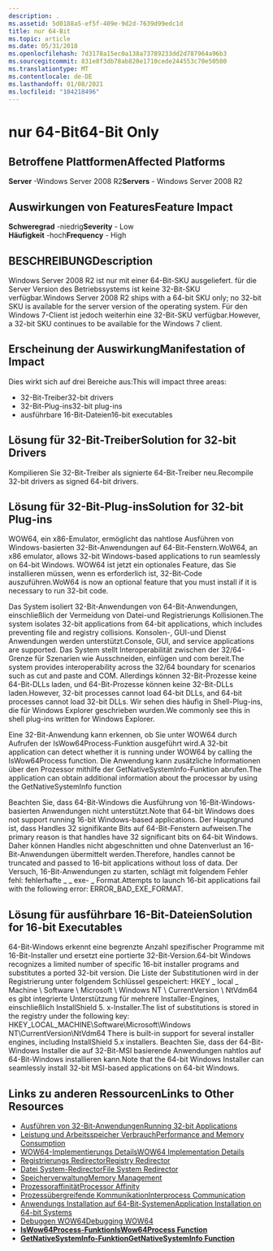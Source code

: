 ```yaml
---
description: .
ms.assetid: 5d0188a5-ef5f-409e-9d2d-7639d99edc1d
title: nur 64-Bit
ms.topic: article
ms.date: 05/31/2018
ms.openlocfilehash: 7d3178a15ec0a138a73789233dd2d787964a96b3
ms.sourcegitcommit: 831e8f3db78ab820e1710cede244553c70e50500
ms.translationtype: MT
ms.contentlocale: de-DE
ms.lasthandoff: 01/08/2021
ms.locfileid: "104218496"
---
```

# <a name="64-bit-only"></a><span data-ttu-id="d580b-103">nur 64-Bit</span><span class="sxs-lookup"><span data-stu-id="d580b-103">64-Bit Only</span></span>

## <a name="affected-platforms"></a><span data-ttu-id="d580b-104">Betroffene Plattformen</span><span class="sxs-lookup"><span data-stu-id="d580b-104">Affected Platforms</span></span>

<span data-ttu-id="d580b-105">**Server** -Windows Server 2008 R2</span><span class="sxs-lookup"><span data-stu-id="d580b-105">**Servers** - Windows Server 2008 R2</span></span>  



## <a name="feature-impact"></a><span data-ttu-id="d580b-106">Auswirkungen von Features</span><span class="sxs-lookup"><span data-stu-id="d580b-106">Feature Impact</span></span>

 <span data-ttu-id="d580b-107">**Schweregrad** -niedrig</span><span class="sxs-lookup"><span data-stu-id="d580b-107">**Severity** - Low</span></span>  
<span data-ttu-id="d580b-108">**Häufigkeit** -hoch</span><span class="sxs-lookup"><span data-stu-id="d580b-108">**Frequency** - High</span></span>  






## <a name="description"></a><span data-ttu-id="d580b-109">BESCHREIBUNG</span><span class="sxs-lookup"><span data-stu-id="d580b-109">Description</span></span>

<span data-ttu-id="d580b-110">Windows Server 2008 R2 ist nur mit einer 64-Bit-SKU ausgeliefert. für die Server Version des Betriebssystems ist keine 32-Bit-SKU verfügbar.</span><span class="sxs-lookup"><span data-stu-id="d580b-110">Windows Server 2008 R2 ships with a 64-bit SKU only; no 32-bit SKU is available for the server version of the operating system.</span></span> <span data-ttu-id="d580b-111">Für den Windows 7-Client ist jedoch weiterhin eine 32-Bit-SKU verfügbar.</span><span class="sxs-lookup"><span data-stu-id="d580b-111">However, a 32-bit SKU continues to be available for the Windows 7 client.</span></span>

## <a name="manifestation-of-impact"></a><span data-ttu-id="d580b-112">Erscheinung der Auswirkung</span><span class="sxs-lookup"><span data-stu-id="d580b-112">Manifestation of Impact</span></span>

<span data-ttu-id="d580b-113">Dies wirkt sich auf drei Bereiche aus:</span><span class="sxs-lookup"><span data-stu-id="d580b-113">This will impact three areas:</span></span>

-   <span data-ttu-id="d580b-114">32-Bit-Treiber</span><span class="sxs-lookup"><span data-stu-id="d580b-114">32-bit drivers</span></span>
-   <span data-ttu-id="d580b-115">32-Bit-Plug-ins</span><span class="sxs-lookup"><span data-stu-id="d580b-115">32-bit plug-ins</span></span>
-   <span data-ttu-id="d580b-116">ausführbare 16-Bit-Dateien</span><span class="sxs-lookup"><span data-stu-id="d580b-116">16-bit executables</span></span>

## <a name="solution-for-32-bit-drivers"></a><span data-ttu-id="d580b-117">Lösung für 32-Bit-Treiber</span><span class="sxs-lookup"><span data-stu-id="d580b-117">Solution for 32-bit Drivers</span></span>

<span data-ttu-id="d580b-118">Kompilieren Sie 32-Bit-Treiber als signierte 64-Bit-Treiber neu.</span><span class="sxs-lookup"><span data-stu-id="d580b-118">Recompile 32-bit drivers as signed 64-bit drivers.</span></span>

## <a name="solution-for-32-bit-plug-ins"></a><span data-ttu-id="d580b-119">Lösung für 32-Bit-Plug-ins</span><span class="sxs-lookup"><span data-stu-id="d580b-119">Solution for 32-bit Plug-ins</span></span>

<span data-ttu-id="d580b-120">WOW64, ein x86-Emulator, ermöglicht das nahtlose Ausführen von Windows-basierten 32-Bit-Anwendungen auf 64-Bit-Fenstern.</span><span class="sxs-lookup"><span data-stu-id="d580b-120">WoW64, an x86 emulator, allows 32-bit Windows-based applications to run seamlessly on 64-bit Windows.</span></span> <span data-ttu-id="d580b-121">WOW64 ist jetzt ein optionales Feature, das Sie installieren müssen, wenn es erforderlich ist, 32-Bit-Code auszuführen.</span><span class="sxs-lookup"><span data-stu-id="d580b-121">WoW64 is now an optional feature that you must install if it is necessary to run 32-bit code.</span></span>

<span data-ttu-id="d580b-122">Das System isoliert 32-Bit-Anwendungen von 64-Bit-Anwendungen, einschließlich der Vermeidung von Datei-und Registrierungs Kollisionen.</span><span class="sxs-lookup"><span data-stu-id="d580b-122">The system isolates 32-bit applications from 64-bit applications, which includes preventing file and registry collisions.</span></span> <span data-ttu-id="d580b-123">Konsolen-, GUI-und Dienst Anwendungen werden unterstützt.</span><span class="sxs-lookup"><span data-stu-id="d580b-123">Console, GUI, and service applications are supported.</span></span> <span data-ttu-id="d580b-124">Das System stellt Interoperabilität zwischen der 32/64-Grenze für Szenarien wie Ausschneiden, einfügen und com bereit.</span><span class="sxs-lookup"><span data-stu-id="d580b-124">The system provides interoperability across the 32/64 boundary for scenarios such as cut and paste and COM.</span></span> <span data-ttu-id="d580b-125">Allerdings können 32-Bit-Prozesse keine 64-Bit-DLLs laden, und 64-Bit-Prozesse können keine 32-Bit-DLLs laden.</span><span class="sxs-lookup"><span data-stu-id="d580b-125">However, 32-bit processes cannot load 64-bit DLLs, and 64-bit processes cannot load 32-bit DLLs.</span></span> <span data-ttu-id="d580b-126">Wir sehen dies häufig in Shell-Plug-ins, die für Windows Explorer geschrieben wurden.</span><span class="sxs-lookup"><span data-stu-id="d580b-126">We commonly see this in shell plug-ins written for Windows Explorer.</span></span>

<span data-ttu-id="d580b-127">Eine 32-Bit-Anwendung kann erkennen, ob Sie unter WOW64 durch Aufrufen der IsWow64Process-Funktion ausgeführt wird.</span><span class="sxs-lookup"><span data-stu-id="d580b-127">A 32-bit application can detect whether it is running under WOW64 by calling the IsWow64Process function.</span></span> <span data-ttu-id="d580b-128">Die Anwendung kann zusätzliche Informationen über den Prozessor mithilfe der GetNativeSystemInfo-Funktion abrufen.</span><span class="sxs-lookup"><span data-stu-id="d580b-128">The application can obtain additional information about the processor by using the GetNativeSystemInfo function</span></span>

<span data-ttu-id="d580b-129">Beachten Sie, dass 64-Bit-Windows die Ausführung von 16-Bit-Windows-basierten Anwendungen nicht unterstützt.</span><span class="sxs-lookup"><span data-stu-id="d580b-129">Note that 64-bit Windows does not support running 16-bit Windows-based applications.</span></span> <span data-ttu-id="d580b-130">Der Hauptgrund ist, dass Handles 32 signifikante Bits auf 64-Bit-Fenstern aufweisen.</span><span class="sxs-lookup"><span data-stu-id="d580b-130">The primary reason is that handles have 32 significant bits on 64-bit Windows.</span></span> <span data-ttu-id="d580b-131">Daher können Handles nicht abgeschnitten und ohne Datenverlust an 16-Bit-Anwendungen übermittelt werden.</span><span class="sxs-lookup"><span data-stu-id="d580b-131">Therefore, handles cannot be truncated and passed to 16-bit applications without loss of data.</span></span> <span data-ttu-id="d580b-132">Der Versuch, 16-Bit-Anwendungen zu starten, schlägt mit folgendem Fehler fehl: fehlerhafte \_ \_ exe- \_ Format.</span><span class="sxs-lookup"><span data-stu-id="d580b-132">Attempts to launch 16-bit applications fail with the following error: ERROR\_BAD\_EXE\_FORMAT.</span></span>

## <a name="solution-for-16-bit-executables"></a><span data-ttu-id="d580b-133">Lösung für ausführbare 16-Bit-Dateien</span><span class="sxs-lookup"><span data-stu-id="d580b-133">Solution for 16-bit Executables</span></span>

<span data-ttu-id="d580b-134">64-Bit-Windows erkennt eine begrenzte Anzahl spezifischer Programme mit 16-Bit-Installer und ersetzt eine portierte 32-Bit-Version.</span><span class="sxs-lookup"><span data-stu-id="d580b-134">64-bit Windows recognizes a limited number of specific 16-bit installer programs and substitutes a ported 32-bit version.</span></span> <span data-ttu-id="d580b-135">Die Liste der Substitutionen wird in der Registrierung unter folgendem Schlüssel gespeichert: HKEY \_ local \_ Machine \\ Software \\ Microsoft \\ Windows NT \\ CurrentVersion \\ NtVdm64 es gibt integrierte Unterstützung für mehrere Installer-Engines, einschließlich InstallShield 5. x-Installer.</span><span class="sxs-lookup"><span data-stu-id="d580b-135">The list of substitutions is stored in the registry under the following key: HKEY\_LOCAL\_MACHINE\\Software\\Microsoft\\Windows NT\\CurrentVersion\\NtVdm64 There is built-in support for several installer engines, including InstallShield 5.x installers.</span></span> <span data-ttu-id="d580b-136">Beachten Sie, dass der 64-Bit-Windows Installer die auf 32-Bit-MSI basierende Anwendungen nahtlos auf 64-Bit-Windows installieren kann.</span><span class="sxs-lookup"><span data-stu-id="d580b-136">Note that the 64-bit Windows Installer can seamlessly install 32-bit MSI-based applications on 64-bit Windows.</span></span>

## <a name="links-to-other-resources"></a><span data-ttu-id="d580b-137">Links zu anderen Ressourcen</span><span class="sxs-lookup"><span data-stu-id="d580b-137">Links to Other Resources</span></span>

-   [<span data-ttu-id="d580b-138">Ausführen von 32-Bit-Anwendungen</span><span class="sxs-lookup"><span data-stu-id="d580b-138">Running 32-bit Applications</span></span>](/windows/desktop/WinProg64/running-32-bit-applications)
-   [<span data-ttu-id="d580b-139">Leistung und Arbeitsspeicher Verbrauch</span><span class="sxs-lookup"><span data-stu-id="d580b-139">Performance and Memory Consumption</span></span>](/windows/desktop/WinProg64/performance-and-memory-consumption)
-   [<span data-ttu-id="d580b-140">WOW64-Implementierungs Details</span><span class="sxs-lookup"><span data-stu-id="d580b-140">WOW64 Implementation Details</span></span>](/windows/desktop/WinProg64/wow64-implementation-details)
-   [<span data-ttu-id="d580b-141">Registrierungs Redirector</span><span class="sxs-lookup"><span data-stu-id="d580b-141">Registry Redirector</span></span>](/windows/desktop/WinProg64/registry-redirector)
-   [<span data-ttu-id="d580b-142">Datei System-Redirector</span><span class="sxs-lookup"><span data-stu-id="d580b-142">File System Redirector</span></span>](/windows/desktop/WinProg64/file-system-redirector)
-   [<span data-ttu-id="d580b-143">Speicherverwaltung</span><span class="sxs-lookup"><span data-stu-id="d580b-143">Memory Management</span></span>](/windows/desktop/WinProg64/memory-management)
-   [<span data-ttu-id="d580b-144">Prozessoraffinität</span><span class="sxs-lookup"><span data-stu-id="d580b-144">Processor Affinity</span></span>](/windows/desktop/WinProg64/processor-affinity)
-   [<span data-ttu-id="d580b-145">Prozessübergreifende Kommunikation</span><span class="sxs-lookup"><span data-stu-id="d580b-145">Interprocess Communication</span></span>](/windows/desktop/WinProg64/interprocess-communication)
-   [<span data-ttu-id="d580b-146">Anwendungs Installation auf 64-Bit-Systemen</span><span class="sxs-lookup"><span data-stu-id="d580b-146">Application Installation on 64-bit Systems</span></span>](/windows/desktop/WinProg64/application-installation)
-   [<span data-ttu-id="d580b-147">Debuggen WOW64</span><span class="sxs-lookup"><span data-stu-id="d580b-147">Debugging WOW64</span></span>](/windows/desktop/WinProg64/debugging-wow64)
-   [<span data-ttu-id="d580b-148">**IsWow64Process-Funktion**</span><span class="sxs-lookup"><span data-stu-id="d580b-148">**IsWow64Process Function**</span></span>](/windows/desktop/api/wow64apiset/nf-wow64apiset-iswow64process)
-   [<span data-ttu-id="d580b-149">**GetNativeSystemInfo-Funktion**</span><span class="sxs-lookup"><span data-stu-id="d580b-149">**GetNativeSystemInfo Function**</span></span>](/windows/desktop/api/sysinfoapi/nf-sysinfoapi-getnativesysteminfo)

 

 
